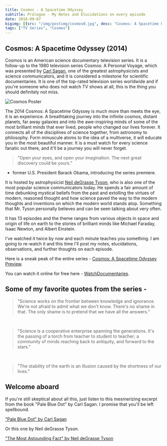 ```yaml
---
title: Cosmos - A Spacetime Odyssey
subtitle: Prologue - My Notes and Elucidations on every episode
date: 2018-09-07
bigimg: [{src: "/img/postimg/cosmos0.jpg", desc: "Cosmos: A Spacetime Odyssey"}]
tags: ["TV Series", "Cosmos"]
---
```

## Cosmos: A Spacetime Odyssey (2014)
Cosmos is an American science documentary television series. It is a follow-up to the 1980 television series Cosmos: A Personal Voyage, which was presented by [Carl Sagan](https://en.wikipedia.org/wiki/Carl_Sagan), one of the greatest astrophysicists and science communicators, and it is considered a milestone for scientific documentaries. It is one of the top-rated television series worldwide and if you're someone who does not watch TV shows at all, this is the thing you should definitely not miss.

![Cosmos Poster](/img/cms.jpg)

The 2014 Cosmos: A Spacetime Odyssey is much more than meets the eye, it is an experience. A breathtaking journey into the infinite cosmos, distant planets, far away galaxies and into the awe-inspiring minds of some of the most brilliant minds that ever lived, people who changed our lives forever. It connects all of the disciplines of science together, from astronomy to philosophy. Form minuscule atoms to the idea of a multiverse, it will educate you in the most beautiful manner. It is a must watch for every science fanatic out there, and it'll be a journey you will never forget.

>"Open your eyes, and open your imagination. The next great discovery could be yours."        
- former U.S. President Barack Obama, introducing the series premiere.

It is hosted by astrophysicist [Neil deGrasse Tyson](https://en.wikipedia.org/wiki/Neil_deGrasse_Tyson), who is also one of the most popular science communicators today. He spends a fair amount of time debunking mystical beliefs from the past and extolling the virtues of modern, reasoned thought and how science paved the way to the modern thoughts and inventions on which the modern world stands atop. Something that Mr. Tyson personally believes and can be seen talking about very often.

It has 13 episodes and the theme ranges from various objects in space and origin of life on earth to the stories of brilliant minds like Michael Faraday, Isaac Newton, and Albert Einstein.  

I've watched it twice by now and each minute teaches you something. I am going to re-watch it and this time I'll post my notes, elucidations, observations, and further thoughts on each episode.

Here is a sneak peak of the entire series - [Cosmos: A Spacetime Odyssey Preview](https://www.youtube.com/watch?v=Fm4UV5_HsPA).

You can watch it online for free here - [WatchDocumentaries](http://watchdocumentaries.com/cosmos-a-spacetime-odyssey/).

## Some of my favorite quotes from the series -

>"Science works on the frontier between knowledge and ignorance. We're not afraid to admit what we don't know. There's no shame in that. The only shame is to pretend that we have all the answers."

<br>

>"Science is a cooperative enterprise spanning the generations. It's the passing of a torch from teacher to student to teacher; a community of minds reaching back to antiquity, and forward to the stars."

<br>

>"The stability of the earth is an illusion caused by the shortness of our lives."

## Welcome aboard
If you're still skeptical about all this, just listen to this mesmerizing excerpt from the book "Pale Blue Dot" by Carl Sagan. I promise that you'll be left spellbound.

 ["Pale Blue Dot" by Carl Sagan](https://www.youtube.com/watch?v=W5c59qUUnAY)

Or this one by Neil deGrasse Tyson.

["The Most Astounding Fact" by Neil deGrasse Tyson](https://www.youtube.com/watch?v=9D05ej8u-gU)

<br>
